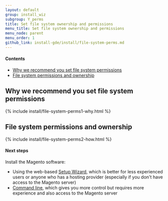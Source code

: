 ```yaml
---
layout: default
group: install_wiz
subgroup: Y_perms
title: Set file system ownership and permissions
menu_title: Set file system ownership and permissions
menu_node: parent
menu_order: 1
github_link: install-gde/install/file-system-perms.md
---
```


#### Contents
*	<a href="#install-perms-import">Why we recommend you set file system permissions</a>
*	<a href="#install-perms-set">File system permissions and ownership</a>

<h2 id="install-perms-import">Why we recommend you set file system permissions</h2>
{% include install/file-system-perms1-why.html %}

<h2 id="install-perms-set">File system permissions and ownership</h2>
{% include install/file-system-perms2-how.html %}

#### Next steps
Install the Magento software:

*	Using the web-based <a href="{{ site.gdeurl }}install-gde/install/web/install-web.html">Setup Wizard</a>, which is better for less experienced users or anyone who has a hosting provider (especially if you don't have access to the Magento server)
*	<a href="{{ site.gdeurl }}install-gde/install/cli/install-cli.html">Command line</a>, which gives you more control but requires more experience and also access to the Magento server

